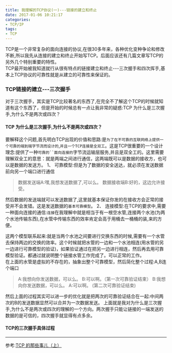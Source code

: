 ```yaml
---
title: 我理解的TCP协议(一)---链接的建立和终止
date: 2017-01-06 10:21:17
categories: 
- TCP/IP
tags:
- TCP
---
```

TCP是一个非常复杂的面向连接的协议,在很30多年来，各种优化变种争论和修改不断,所以我先从连接的建立和终止开始写TCP。后面应该还有几篇文章写TCP的另外几个特别重要的特性。  
TCP最开始被我知道就行从很有特点的链接建立和终止---三次握手和四次挥手,基本上TCP协议的可靠性就是从建立的可靠性来保证的。  
### TCP链接的建立---三次握手  
对于三次握手，其实是TCP比较著名的东西了,在完全不了解这个TCP的时候就知道有这个东西了，但是开始的时候总有一点让我非常的疑惑:TCP 为什么是三次握手,为什么不是两次或四次？  
#### TCP 为什么是三次握手,为什么不是两次或四次？
要解释这个问题,首先明白TCP出现的价值和思路:是`为了在不可靠的互联网络上提供一个可靠的端到端字节流而设计的`,`并且一个TCP连接是全双工`。这是TCP很重要的一个设计理念:提供了一种`可靠的``面向连接的`字节流运输层服务,并且是双全工的。这里需要理解双全工的意思：就是两端之间进行通信，这两端既可以是数据的接收方，也可以是数据的发送方。
1、 可靠模型:但是为了数据的安全送达，就必须在发送数据前向另一个端口进行通信
>数据发送端A:嘿,我想发送数据了,可以么。
>数据接收端B:好的，这边允许接受。  

然后数据的发送端就可以发送数据了,这里就基本保证你发的在接收方会正常的接受并不会发错。这是发送数据的`基本可靠模型`。
2、 连接模型:在TCP的要求中,需要一种面向连接的通信:`连接`在我理解中就是相当于有一根空水管,连接两个水池(为两个水池传输东西),在水管中传输东西的效率肯定会高于用桶去一桶桶的装,来的方便。
<!--more-->
这两个模型联系起来:就是当两个水池之间要进行交换东西的时候,需要有一个水管去保持两边的交换的效率。这个时候就把水管的一边和一个水池相连(用水管的另一边进行可靠模型的验证)，如果验证通过在把另一边进行相连，然后再去用可靠模型验证。都通过就说明整个链接水管工作完成了。可以正常的工作。  
在上面的水管是虚拟的不存在的，抽象出整个可靠模型，然后简化整个过程:A,B连个端口
>A:我想向你发送数据，可以么。
>B:可以啊。（第一次可靠验证结束）
>B:我想向你发送数据，可以么。
>A:可以啊。 (第二次可靠验证结束)  

然后上面的过程其实可以进一步的优化就是把两次的可靠验证结合在一起:中间两次的B的发送数据显然可以合并为一次数据发送。
上面就是我对为什么是三次握手,为什么不是两次或四次的理解的一个方向。两次握手只能让链接的一端发送的数据的是可信的，四次握手就显得有点多余。  
#### TCP的三次握手具体过程




----  
参考:[TCP 的那些事儿（上）](http://coolshell.cn/articles/11564.html)